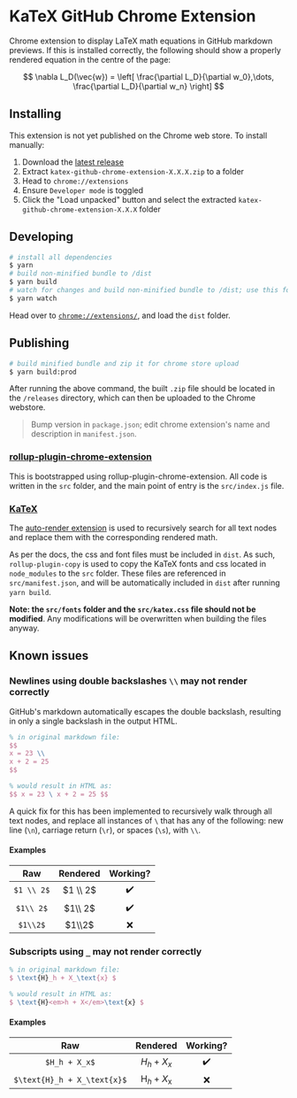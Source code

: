 # KaTeX GitHub Chrome Extension

Chrome extension to display LaTeX math equations in GitHub markdown previews. If this is installed correctly, the following should show a properly rendered equation in the centre of the page:

$$ \nabla L_D(\vec{w}) = \left[ \frac{\partial L_D}{\partial w_0},\dots, \frac{\partial L_D}{\partial w_n}  \right] $$

## Installing

This extension is not yet published on the Chrome web store. To install manually:

1. Download the [latest release](https://github.com/AaronCQL/katex-github-chrome-extension/releases)
2. Extract `katex-github-chrome-extension-X.X.X.zip` to a folder
3. Head to `chrome://extensions`
4. Ensure `Developer mode` is toggled
5. Click the "Load unpacked" button and select the extracted `katex-github-chrome-extension-X.X.X` folder

## Developing

```bash
# install all dependencies
$ yarn
# build non-minified bundle to /dist
$ yarn build
# watch for changes and build non-minified bundle to /dist; use this for developing
$ yarn watch
```

Head over to [`chrome://extensions/`](chrome://extensions/), and load the `dist` folder.

## Publishing

```bash
# build minified bundle and zip it for chrome store upload
$ yarn build:prod
```

After running the above command, the built `.zip` file should be located in the `/releases` directory, which can then be uploaded to the Chrome webstore.

> Bump version in `package.json`; edit chrome extension's name and description in `manifest.json`.

### [rollup-plugin-chrome-extension](https://github.com/extend-chrome/rollup-plugin-chrome-extension)

This is bootstrapped using rollup-plugin-chrome-extension. All code is written in the `src` folder, and the main point of entry is the `src/index.js` file.

### [KaTeX](https://katex.org/)

The [auto-render extension](https://katex.org/docs/autorender.html) is used to recursively search for all text nodes and replace them with the corresponding rendered math.

As per the docs, the css and font files must be included in `dist`. As such, `rollup-plugin-copy` is used to copy the KaTeX fonts and css located in `node_modules` to the `src` folder. These files are referenced in `src/manifest.json`, and will be automatically included in `dist` after running `yarn build`.

**Note: the `src/fonts` folder and the `src/katex.css` file should not be modified**. Any modifications will be overwritten when building the files anyway.

## Known issues

### Newlines using double backslashes `\\` may not render correctly

GitHub's markdown automatically escapes the double backslash, resulting in only a single backslash in the output HTML.

```latex
% in original markdown file:
$$
x = 23 \\
x + 2 = 25
$$

% would result in HTML as:
$$ x = 23 \ x + 2 = 25 $$
```

A quick fix for this has been implemented to recursively walk through all text nodes, and replace all instances of `\` that has any of the following: new line (`\n`), carriage return (`\r`), or spaces (`\s`), with `\\`.

#### Examples

|    Raw     | Rendered |      Working?      |
| :--------: | :------: | :----------------: |
| `$1 \\ 2$` | $1 \\ 2$ | :heavy_check_mark: |
| `$1\\ 2$`  | $1\\ 2$  | :heavy_check_mark: |
|  `$1\\2$`  |  $1\\2$  |        :x:         |

### Subscripts using `_` may not render correctly

```latex
% in original markdown file:
$ \text{H}_h + X_\text{x} $

% would result in HTML as:
$ \text{H}<em>h + X</em>\text{x} $
```

#### Examples

|             Raw             |         Rendered          |      Working?      |
| :-------------------------: | :-----------------------: | :----------------: |
|        `$H_h + X_x$`        |        $H_h + X_x$        | :heavy_check_mark: |
| `$\text{H}_h + X_\text{x}$` | $\text{H}_h + X_\text{x}$ |        :x:         |
